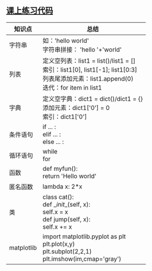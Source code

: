 ## [课上练习代码](https://github.com/wsp1911/BDMI_class_practice/tree/master/2)

| 知识点     | 总结                                                         |
| ---------- | ------------------------------------------------------------ |
| 字符串     | 如：'hello world'<br />字符串拼接： 'hello '+'world'         |
| 列表       | 定义空列表：list1 = list()/list1 = []<br />索引：list1[0], list1[-1]; list1[0:3]<br />列表尾添加元素：list1.append(0)<br />迭代：for item in list1 |
| 字典       | 定义空字典：dict1 = dict()/dict1 = {}<br />添加元素：dict1['0'] = 0<br />索引：dict1['0'] |
| 条件语句   | if ... :<br />elif ... :<br />else ... :                     |
| 循环语句   | while<br />for                                               |
| 函数       | def myfun():<br />    return 'Hello world'                   |
| 匿名函数   | lambda x: 2*x                                                |
| 类         | class cat():<br />    def \__init__(self, x):<br />        self.x = x<br />    def jump(self, x):<br />        self.x += x |
| matplotlib | import matplotlib.pyplot as plt<br />plt.plot(x,y)<br />plt.subplot(2,2,1)<br />plt.imshow(im,cmap='gray') |

